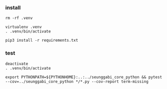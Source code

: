 ### install
```shell
rm -rf .venv

virtualenv .venv
. .venv/bin/activate

pip3 install -r requirements.txt
```

### test
```shell
deactivate
. .venv/bin/activate

export PYTHONPATH=${PYTHONHOME}:..:../seunggabi_core_python && pytest --cov=../seunggabi_core_python */*.py --cov-report term-missing
```
